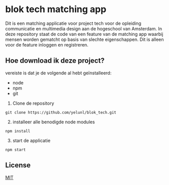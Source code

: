 # blok tech matching app

Dit is een matching applicatie voor project tech voor de opleiding communicatie en multimedia design aan de hogeschool van Amsterdam. In deze repository staat de code van een feature van de matching app waarbij mensen worden gematcht op basis van slechte eigenschappen. Dit is alleen voor de feature inloggen en registreren.

## Hoe download ik deze project?
vereiste is dat je de volgende al hebt geïnstalleerd:
* node
* npm
* git

1. Clone de repository

`git clone https://github.com/yelunl/blok_tech.git`

2. installeer alle benodigde node modules

`npm install`

3. start de applicatie

`npm start`


## License
[MIT](https://choosealicense.com/licenses/mit/)